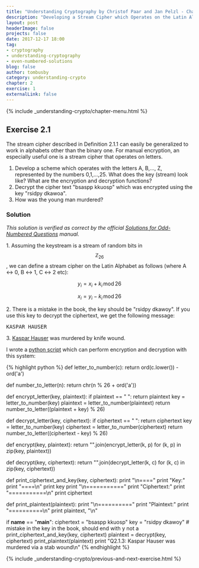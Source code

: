 ```yaml
---
title: "Understanding Cryptography by Christof Paar and Jan Pelzl - Chapter 2 Solutions - Ex2.1"
description: "Developing a Stream Cipher which Operates on the Latin Alphabet"
layout: post
headerImage: false
projects: false
date: 2017-12-17 18:00
tag:
- cryptography
- understanding-cryptography
- even-numbered-solutions
blog: false
author: tombusby
category: understanding-crypto
chapter: 2
exercise: 1
externalLink: false
---
```


{% include _understanding-crypto/chapter-menu.html %}

## Exercise 2.1

The stream cipher described in Definition 2.1.1 can easily be generalized to work in alphabets other than the binary one. For manual encryption, an especially useful one is a stream cipher that operates on letters.
1. Develop a scheme which operates with the letters A, B,..., Z, represented by the numbers 0,1,...,25. What does the key (stream) look like? What are the encryption and decryption functions?
2. Decrypt the cipher text "bsaspp kkuosp" which was encrypted using the key "rsidpy dkawoa".
3. How was the young man murdered?

### Solution

*This solution is verified as correct by the official [Solutions for Odd-Numbered Questions](http://wiki.crypto.rub.de/Buch/en/download/Understanding_Cryptography_Odd_Solutions.pdf) manual.*

1\. Assuming the keystream is a stream of random bits in $$\mathbb{Z}_{26}$$, we can define a stream cipher on the Latin Alphabet as follows (where A ↔ 0, B ↔ 1, C ↔ 2 etc):

$$ y_i = x_i + k_i\,\mathrm{mod}\,26 $$

$$ x_i = y_i − k_i\,\mathrm{mod}\,26 $$

2\. There is a mistake in the book, the key should be "rsidpy dkawoy". If you use this key to decrypt the ciphertext, we get the following message:

<pre class="pre-wrap-enabled">
KASPAR HAUSER
</pre>

3\. [Kaspar Hauser](https://en.wikipedia.org/wiki/Kaspar_Hauser) was murdered by knife wound.

I wrote a [python script](https://github.com/tombusby/understanding-cryptography-exercises/blob/master/Chapter-02/ex2.1.py) which can perform encryption and decryption with this system:

{% highlight python %}
def letter_to_number(c):
    return ord(c.lower()) - ord('a')

def number_to_letter(n):
    return chr(n % 26 + ord('a'))

def encrypt_letter(key, plaintext):
    if plaintext == " ": return plaintext
    key = letter_to_number(key)
    plaintext = letter_to_number(plaintext)
    return number_to_letter((plaintext + key) % 26)

def decrypt_letter(key, ciphertext):
    if ciphertext == " ": return ciphertext
    key = letter_to_number(key)
    ciphertext = letter_to_number(ciphertext)
    return number_to_letter((ciphertext - key) % 26)

def encrypt(key, plaintext):
    return "".join(encrypt_letter(k, p) for (k, p) in zip(key, plaintext))

def decrypt(key, ciphertext):
    return "".join(decrypt_letter(k, c) for (k, c) in zip(key, ciphertext))

def print_ciphertext_and_key(key, ciphertext):
    print "\n===="
    print "Key:"
    print "====\n"
    print key
    print "\n==========="
    print "Ciphertext:"
    print "===========\n"
    print ciphertext

def print_plaintext(plaintext):
    print "\n=========="
    print "Plaintext:"
    print "==========\n"
    print plaintext, "\n"

if __name__ == "__main__":
    ciphertext = "bsaspp kkuosp"
    key = "rsidpy dkawoy" # mistake in the key in the book, should end with y not a
    print_ciphertext_and_key(key, ciphertext)
    plaintext = decrypt(key, ciphertext)
    print_plaintext(plaintext)
    print "Q2.1.3: Kaspar Hauser was murdered via a stab wound\n"
{% endhighlight %}

{% include _understanding-crypto/previous-and-next-exercise.html %}
